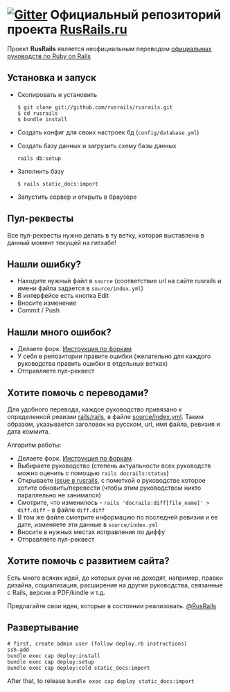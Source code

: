 [![Gitter](https://badges.gitter.im/Join%20Chat.svg)](https://gitter.im/rusrails/rusrails?utm_source=badge&utm_medium=badge&utm_campaign=pr-badge)
Официальный репозиторий проекта [RusRails.ru](http://rusrails.ru)
=================================================================

Проект **RusRails** является неофициальным переводом [официальных руководств по Ruby on Rails](http://guides.rubyonrails.org/)

Установка и запуск
------------------

* Скопировать и установить

    ```
    $ git clone git://github.com/rusrails/rusrails.git
    $ cd rusrails
    $ bundle install
    ```

* Создать конфиг для своих настроек бд (`config/database.yml`)

* Создать базу данных и загрузить схему базы данных

	```
	rails db:setup
	```
* Заполнить базу

    ```
    $ rails static_docs:import
    ```

* Запустить сервер и открыть в браузере

Пул-реквесты
-----------

Все пул-реквесты нужно делать в ту ветку, которая выставлена в данный момент текущей на гитхабе!

Нашли ошибку?
-------------

* Находите нужный файл в `source` (соответствие url на сайте rusrails и имени файла задается в `source/index.yml`)
* В интерфейсе есть кнопка Edit
* Вносите изменение
* Commit / Push

Нашли много ошибок?
-------------------

* Делаете форк. [Инструкция по форкам](http://help.github.com/fork-a-repo/)
* У себя в репозитории правите ошибки (желательно для каждого руководства править ошибки в отдельных ветках)
* Отправляете пул-реквест

Хотите помочь с переводами?
---------------------------

Для удобного перевода, каждое руководство привязано к определенной ревизии [rails/rails](https://github.com/rails/rails/tree/master/guides/source),
в файле [source/index.yml](https://github.com/rusrails/rusrails/blob/master/source/index.yml).
Таким образом, указывается заголовок на русском, url, имя файла, ревизия и дата коммита.

Алгоритм работы:

* Делаете форк. [Инструкция по форкам](http://help.github.com/fork-a-repo/)
* Выбираете руководство (степень актуальности всех руководств можно оценить с помощью `rails docrails:status`)
* Открываете [issue в rusrails](https://github.com/rusrails/rusrails/issues), с пометкой о руководстве которое хотите обновить/перевести (чтобы этим руководством никто параллельно не занимался)
* Смотрите, что изменилось - `rails 'docrails:diff[file_name]' > diff.diff` - в файле `diff.diff`
* В том же файле смотрите информацию по последней ревизии и ее дате, изменяете эти данные в `source/index.yml`
* Вносите в нужных местах исправления по диффу
* Отправляете пул-реквест

Хотите помочь с развитием сайта?
--------------------------------

Есть много всяких идей, до которых руки не доходят, например, правки дизайна, социализация, расширение на другие руководства, связанные с Rails, версии в PDF/kindle и т.д.

Предлагайте свои идеи, которые в состоянии реализовать. [@RusRails](http://twitter.com/rusrails)

Развертывание
-------------

```
# first, create admin user (follow deploy.rb instructions)
ssh-add
bundle exec cap deploy:install
bundle exec cap deploy:setup
bundle exec cap deploy:cold static_docs:import
```

After that, to release `bundle exec cap deploy static_docs:import`
